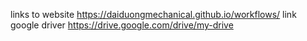 links to website https://daiduongmechanical.github.io/workflows/
link google driver https://drive.google.com/drive/my-drive
